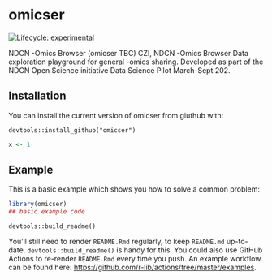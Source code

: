 
<!-- README.md is generated from README.Rmd. Please edit that file -->

# omicser

<!-- badges: start -->

[![Lifecycle:
experimental](https://img.shields.io/badge/lifecycle-experimental-orange.svg)](https://lifecycle.r-lib.org/articles/stages.html#experimental)
<!-- badges: end -->

NDCN -Omics Browser (omicser TBC) CZI, NDCN -Omics Browser Data
exploration playground for general -omics sharing. Developed as part of
the NDCN Open Science initiative Data Science Pilot March-Sept 202.

## Installation

You can install the current version of omicser from giuthub with:

`devtools::install_github("omicser")`

``` r
x <- 1
```

## Example

This is a basic example which shows you how to solve a common problem:

``` r
library(omicser)
## basic example code
```

`devtools::build_readme()`

You’ll still need to render `README.Rmd` regularly, to keep `README.md`
up-to-date. `devtools::build_readme()` is handy for this. You could also
use GitHub Actions to re-render `README.Rmd` every time you push. An
example workflow can be found here:
<https://github.com/r-lib/actions/tree/master/examples>.
